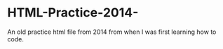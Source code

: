 # HTML-Practice-2014-
An old practice html file from 2014 from when I was first learning how to code.
